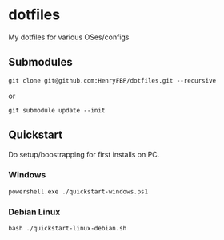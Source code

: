 # dotfiles
My dotfiles for various OSes/configs

## Submodules

    git clone git@github.com:HenryFBP/dotfiles.git --recursive

or

    git submodule update --init


## Quickstart

Do setup/boostrapping for first installs on PC.

### Windows

    powershell.exe ./quickstart-windows.ps1

### Debian Linux

    bash ./quickstart-linux-debian.sh
